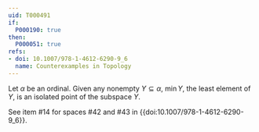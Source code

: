 ```yaml
---
uid: T000491
if:
  P000190: true
then:
  P000051: true
refs:
- doi: 10.1007/978-1-4612-6290-9_6
  name: Counterexamples in Topology
---
```


Let $\alpha$ be an ordinal. Given any nonempty $Y \subseteq \alpha$, $\min Y$, the least element of $Y$, is an isolated point of the subspace $Y$.

See item #14 for spaces #42 and #43 in {{doi:10.1007/978-1-4612-6290-9_6}}.
